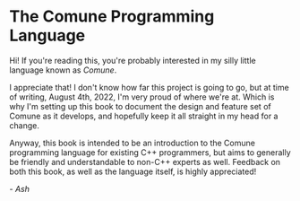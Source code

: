 # The Comune Programming Language

Hi! If you're reading this, you're probably interested in my silly little language known as *Comune*. 

I appreciate that! I don't know how far this project is going to go, but at time of writing, August 4th, 2022, I'm very proud of where we're at. Which is why I'm setting up this book to document the design and feature set of Comune as it develops, and hopefully keep it all straight in my head for a change.

Anyway, this book is intended to be an introduction to the Comune programming language for existing C++ programmers, but aims to generally be friendly and understandable to non-C++ experts as well. Feedback on both this book, as well as the language itself, is highly appreciated!

*- Ash*